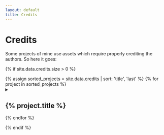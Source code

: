 ```yaml
---
layout: default
title: Credits
---
```


# Credits

Some projects of mine use assets which require properly crediting the authors. So here it goes:

{% if site.data.credits.size > 0 %}
<dl>
{% assign sorted_projects = site.data.credits | sort: 'title', 'last' %}
{% for project in sorted_projects %}
  <details>
  <summary><h2>{% project.title %}</h2></summary>
  bla
  </details>
{% endfor %}
</dl>
{% endif %}